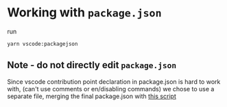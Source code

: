 # Working with `package.json`

run

```sh
yarn vscode:packagejson
```

## Note - do not directly edit `package.json`

Since vscode contribution point declaration in package.json is hard to work with, (can't use comments or en/disabling commands) we chose to use a separate file, merging the final package.json with [this script](./scripts/copy-vscode-attributes.js)
